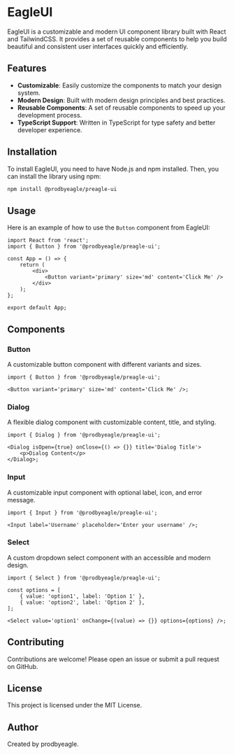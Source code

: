 # EagleUI

EagleUI is a customizable and modern UI component library built with React and TailwindCSS. It provides a set of reusable components to help you build beautiful and consistent user interfaces quickly and efficiently.

## Features

- **Customizable**: Easily customize the components to match your design system.
- **Modern Design**: Built with modern design principles and best practices.
- **Reusable Components**: A set of reusable components to speed up your development process.
- **TypeScript Support**: Written in TypeScript for type safety and better developer experience.

## Installation

To install EagleUI, you need to have Node.js and npm installed. Then, you can install the library using npm:

```bash
npm install @prodbyeagle/preagle-ui
```

## Usage

Here is an example of how to use the `Button` component from EagleUI:

```tsx
import React from 'react';
import { Button } from '@prodbyeagle/preagle-ui';

const App = () => {
	return (
		<div>
			<Button variant='primary' size='md' content='Click Me' />
		</div>
	);
};

export default App;
```

## Components

### Button

A customizable button component with different variants and sizes.

```tsx
import { Button } from '@prodbyeagle/preagle-ui';

<Button variant='primary' size='md' content='Click Me' />;
```

### Dialog

A flexible dialog component with customizable content, title, and styling.

```tsx
import { Dialog } from '@prodbyeagle/preagle-ui';

<Dialog isOpen={true} onClose={() => {}} title='Dialog Title'>
	<p>Dialog Content</p>
</Dialog>;
```

### Input

A customizable input component with optional label, icon, and error message.

```tsx
import { Input } from '@prodbyeagle/preagle-ui';

<Input label='Username' placeholder='Enter your username' />;
```

### Select

A custom dropdown select component with an accessible and modern design.

```tsx
import { Select } from '@prodbyeagle/preagle-ui';

const options = [
	{ value: 'option1', label: 'Option 1' },
	{ value: 'option2', label: 'Option 2' },
];

<Select value='option1' onChange={(value) => {}} options={options} />;
```

## Contributing

Contributions are welcome! Please open an issue or submit a pull request on GitHub.

## License

This project is licensed under the MIT License.

## Author

Created by prodbyeagle.
